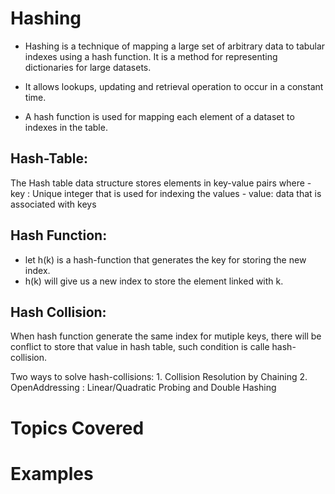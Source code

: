# Hashing 
- Hashing is a technique of mapping a large set of arbitrary data to tabular indexes using a hash function. It is a method for representing dictionaries for large datasets.

- It allows lookups, updating and retrieval operation to occur in a constant time.

- A hash function is used for mapping each element of a dataset to indexes in the table.


## Hash-Table:
The Hash table data structure stores elements in key-value pairs where
    - key : Unique integer that is used for indexing the values 
    - value: data that is associated with keys 


## Hash Function:
- let h(k) is a hash-function that generates the key for storing the new index. 
- h(k) will give us a new index to store the element linked with k.

## Hash Collision:
When hash function generate the same index for mutiple keys, there will be conflict to store that value in hash table, such condition is calle hash-collision. 

Two ways to solve hash-collisions:
    1. Collision Resolution by Chaining 
    2. OpenAddressing : Linear/Quadratic Probing and Double Hashing
    


# Topics Covered 
# Examples 